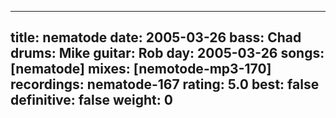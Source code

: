 
---
title: nematode
date: 2005-03-26
bass:	Chad
drums:	Mike
guitar:	Rob
day: 2005-03-26
songs: [nematode]
mixes: [nemotode-mp3-170]
recordings: nematode-167
rating: 5.0
best: false
definitive: false
weight: 0
---

